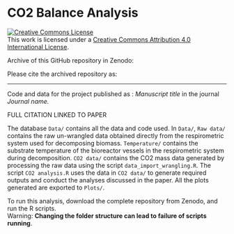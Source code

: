 # CO2 Balance Analysis

<a rel="license" href="http://creativecommons.org/licenses/by/4.0/"><img src="https://i.creativecommons.org/l/by/4.0/88x31.png" alt="Creative Commons License" style="border-width:0"/></a><br />This work is licensed under a <a rel="license" href="http://creativecommons.org/licenses/by/4.0/">Creative Commons Attribution 4.0 International License</a>.

Archive of this GitHub repository in Zenodo:

Please cite the archived repository as:

------------------------------------------------------------------------

Code and data for the project published as : *Manuscript title* in the journal *Journal name.*

FULL CITATION LINKED TO PAPER

The database `Data/` contains all the data and code used. In `Data/`, `Raw data/` contains the raw un-wrangled data obtained directly from the respirometric system used for decomposing biomass. `Temperature/` contains the substrate temperature of the bioreactor vessels in the respirometric system during decomposition. `CO2 data/` contains the CO2 mass data generated by processing the raw data using the script `data_import_wrangling.R`. The script `CO2 analysis.R` uses the data in `CO2 data/` to generate required outputs and conduct the analyses discussed in the paper. All the plots generated are exported to `Plots/`.

To run this analysis, download the complete repository from Zenodo, and run the R scripts. \
Warning: **Changing the folder structure can lead to failure of scripts running**.